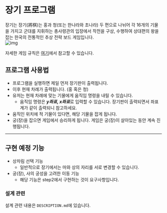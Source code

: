# 장기 프로그램
장기는 장기(將棋)는 홍과 청(또는 한나라와 초나라) 두 편으로 나뉘어 각 16개의 기물을 가지고 군대를 지휘하는 총사령관의 입장에서 작전을 구상, 수행하여 상대편의 왕을 잡는 한국의 전통적인 추상 전략 보드 게임입니다.  
![img](https://upload.wikimedia.org/wikipedia/commons/thumb/f/f1/%EB%8C%80%EA%B5%AD_%EB%AA%A8%EC%8A%B5.jpg/560px-%EB%8C%80%EA%B5%AD_%EB%AA%A8%EC%8A%B5.jpg)

  자세한 게임 규칙은 [여기](https://ko.wikipedia.org/wiki/%EC%9E%A5%EA%B8%B0)에서 참고할 수 있습니다.

## 프로그램 사용법
- 프로그램을 실행하면 제일 먼저 장기판이 출력됩니다.  
- 이후 현재 차례가 출력됩니다. (홍 혹은 청)  
- 유저는 현재 차례에 맞는 기물에게 움직임 명령을 내릴 수 있습니다.  
  - 움직임 명령은 ***y좌표, x좌표***로 입력할 수 있습니다. 장기판이 출력되면서 좌표계가 같이 출력되니 참고하세요.
- 움직인 위치에 적 기물이 있다면, 해당 기물을 잡게 됩니다.
- 궁(장)을 잡으면 게임에서 승리하게 됩니다. 게임은 궁(장)이 살아있는 동안 계속 진행됩니다.


---

## 구현 예정 기능 
- 상차림 선택 기능 
  - 일반적으로 장기에서는 마와 상의 자리를 서로 변경할 수 있습니다.
- 궁(장), 사의 궁성을 고려한 이동 기능 
  - 해당 기능은 step2에서 구현하는 것이 요구사항입니다.


### 설계 관련
설계 관련 내용은 `DESCRIPTION.md`에 있습니다.
